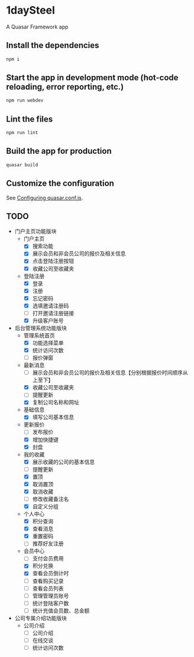 # 1daySteel

A Quasar Framework app

## Install the dependencies

```bash
npm i
```

## Start the app in development mode (hot-code reloading, error reporting, etc.)

```bash
npm run webdev
```

## Lint the files

```bash
npm run lint
```

## Build the app for production

```bash
quasar build
```

## Customize the configuration

See [Configuring quasar.conf.js](https://quasar.dev/quasar-cli/quasar-conf-js).

## TODO

- 门户主页功能版块
  - 门户主页
    - [x] 搜索功能
    - [x] 展示会员和非会员公司的报价及相关信息
    - [x] 点击登陆注册按钮
    - [x] 收藏公司至收藏夹
  - 登陆注册
    - [x] 登录
    - [x] 注册
    - [x] 忘记密码
    - [x] 选填邀请注册码
    - [ ] 打开邀请注册链接
    - [x] 升级客户账号
- 后台管理系统功能版块
  - 管理系统首页
    - [x] 功能选择菜单
    - [x] 统计访问次数
    - [ ] 报价弹窗
  - 最新消息
    - [ ] 展示会员和非会员公司的报价及相关信息【分别根据报价时间顺序从上至下】
    - [x] 收藏公司至收藏夹
    - [ ] 提醒更新
    - [x] 复制公司名称和网址
  - 基础信息
    - [x] 填写公司基本信息
  - 更新报价
    - [ ] 发布报价
    - [x] 增加快捷键
    - [x] 封盘
  - 我的收藏
    - [x] 展示收藏的公司的基本信息
    - [ ] 提醒更新
    - [x] 置顶
    - [x] 取消置顶
    - [x] 取消收藏
    - [ ] 修改收藏备注名
    - [x] 自定义分组
  - 个人中心
    - [x] 积分查询
    - [x] 查看消息
    - [x] 重置密码
    - [ ] 推荐好友注册
  - 会员中心
    - [ ] 支付会员费用
    - [x] 积分兑换
    - [x] 查看会员倒计时
    - [ ] 查看购买记录
    - [ ] 查看会员列表
    - [ ] 管理管理员账号
    - [ ] 统计登陆客户数
    - [ ] 统计充值会员数、总金额
- 公司专属介绍功能版块
  - 公司介绍
    - [ ] 公司介绍
    - [ ] 在线交谈
    - [ ] 统计访问次数
